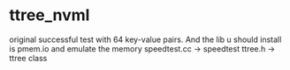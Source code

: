 # ttree_nvml
original successful test with 64 key-value pairs.
And the lib u should install is pmem.io and emulate the memory
speedtest.cc -> speedtest
ttree.h -> ttree class

